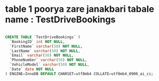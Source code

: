 # table 1 poorya zare janakbari tabale name : TestDriveBookings

```sql

CREATE TABLE `TestDriveBookings` (
  `BookingID` int NOT NULL,
  `FirstName` varchar(50) NOT NULL,
  `LastName` varchar(50) NOT NULL,
  `Email` varchar(50) NOT NULL,
  `PhoneNumber` varchar(50) NOT NULL,
  `VehicleModel` varchar(50) NOT NULL,
  `Date` date NOT NULL
) ENGINE=InnoDB DEFAULT CHARSET=utf8mb4 COLLATE=utf8mb4_0900_ai_ci;

```
